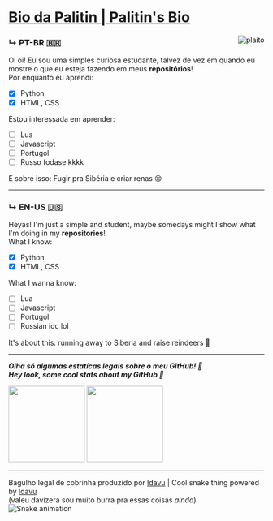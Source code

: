 # [Bio da Palitin | Palitin's Bio]("https://github.com/Palitin")
<div>
    <img align="right" alt="plaito" src="https://cdn.discordapp.com/emojis/859088644942069790.gif?v=1">
</div>

### ↳ PT-BR  🇧🇷
Oi oi! Eu sou uma simples curiosa estudante, talvez de vez em quando eu mostre o que eu esteja fazendo em meus **repositórios**!  
Por enquanto eu aprendi:
 - [x] Python
 - [x] HTML, CSS  

Estou interessada em aprender:
 - [ ] Lua
 - [ ] Javascript
 - [ ] Portugol
 - [ ] Russo fodase kkkk

É sobre isso: Fugir pra Sibéria e criar renas 😌

---

### ↳ EN-US  🇺🇸
Heyas! I'm just a simple and student, maybe somedays might I show what I'm doing in my **repositories**!  
What I know:
 - [x] Python
 - [x] HTML, CSS

What I wanna know:
 - [ ] Lua
 - [ ] Javascript
 - [ ] Portugol
 - [ ] Russian idc lol

It's about this: running away to Siberia and raise reindeers 🛐

---

***Olha só algumas estatícas legais sobre o meu GitHub! :eyes:***  
***Hey look, some cool stats about my GitHub 👀***

<div>
  <img height="150em" src="https://github-readme-stats.vercel.app/api/top-langs/?username=Palitin&layout=compact&langs_count=7&theme=cobalt"/>
  <img height="150em" src="https://github-readme-stats.vercel.app/api?username=Palitin&show_icons=true&theme=cobalt&include_all_commits=true&count_private=true"/>
</div>

---

Bagulho legal de cobrinha produzido por [ldavu](davu) | Cool snake thing powered by [ldavu](davu)   
(valeu davizera sou muito burra pra essas coisas *ainda*)  
![Snake animation](https://github.com/Palitin/Palitin/blob/output/github-contribution-grid-snake.svg)

[repos]: https://github.com/Palitin?tab=repositories "my repositories | meus repositórios"
[davu]: https://github.com/ldavu "davu's link | link do davu"
